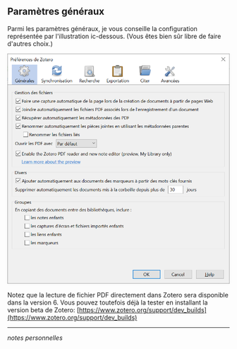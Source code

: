 ## Paramètres généraux

Parmi les paramètres généraux, je vous conseille la configuration représentée par l'illustration  ic-dessous. (Vous êtes bien sûr libre de faire d'autres choix.)

![](img/parametrer-general.PNG)

Notez que la lecture de fichier PDF directement dans Zotero sera disponible dans la version 6. Vous pouvez toutefois déjà la tester en installant la version beta de Zotero: [https://www.zotero.org/support/dev_builds](https://www.zotero.org/support/dev_builds)

---
*notes personnelles*

